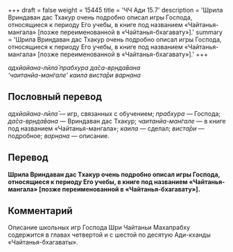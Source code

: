 +++
draft = false
weight = 15445
title = 'ЧЧ Ади 15.7'
description = 'Шрила Вриндаван дас Тхакур очень подробно описал игры Господа, относящиеся к периоду Его учебы, в книге под названием «Чайтанья-мангала» [позже переименованной в «Чайтанья-бхагавату»].'
summary = 'Шрила Вриндаван дас Тхакур очень подробно описал игры Господа, относящиеся к периоду Его учебы, в книге под названием «Чайтанья-мангала» [позже переименованной в «Чайтанья-бхагавату»].'
+++

_адхйайана-лӣла̄ прабхура да̄са-вр̣нда̄вана  
‘чаитанйа-ман̇гале’ каила виста̄ри варн̣ана_

## Пословный перевод

_адхйайана_\-_лӣла̄_ — игр, связанных с обучением; _прабхура_ — Господа; _да̄са_\-_вр̣нда̄вана_ — Вриндаван дас Тхакур; _чаитанйа_\-_ман̇гале_ — в книге под названием «Чайтанья-мангала»; _каила_ — сделал; _виста̄ри_ — подробное; _варн̣ана_ — описание.

## Перевод

**Шрила Вриндаван дас Тхакур очень подробно описал игры Господа, относящиеся к периоду Его учебы, в книге под названием «Чайтанья-мангала» \[позже переименованной в «Чайтанья-бхагавату»\].**

## Комментарий

Описание школьных игр Господа Шри Чайтаньи Махапрабху содержится в главах четвертой и с шестой по десятую Ади-кханды «Чайтанья-бхагаваты».
